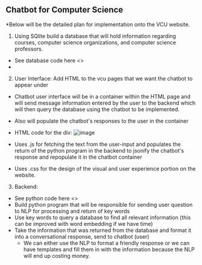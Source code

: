 ## Chatbot for Computer Science

*Below will be the detailed plan for implementation onto the VCU  website.

1) Using SQlite build a database that will hold information regarding courses, computer science organizations, and computer science professors.
  - See database code here <>
  - 
2) User Interface: Add HTML to the vcu pages that we want the chatbot to appear under
  - Chatbot user interface will be in a container within the HTML page and will send message information entered by the user to the backend which will then query       the database using the chatbot to be implemented.
  - Also will populate the chatbot's responses to the user in the container
  - HTML code for the div:
     ![image](https://github.com/user-attachments/assets/08855de0-e1aa-4ab9-b949-43ae472e7b93)

    
  - Uses .js for fetching the text from the user-input and populates the return of the python program in the backend to jsonify the chatbot's response and repopulate it in the chatbot container
  - Uses .css for the design of the visual and user experience portion on the website.
    
3) Backend:
- See python code here <>
- Build python program that will be responsible for sending user question to NLP for processing and return of key words
- Use key words to query a database to find all relevant information (this can be improved with word embedding if we have time)
- Take the information that was returned from the database and format it into a conversational response, send to chatbot (user)
    - We can either use the NLP to format a friendly response or we can have templates and fill them in with the information because the NLP will end up costing money.























